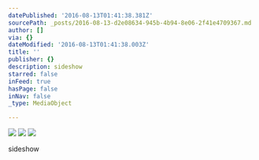 ```yaml
---
datePublished: '2016-08-13T01:41:38.381Z'
sourcePath: _posts/2016-08-13-d2e08634-945b-4b94-8e06-2f41e4709367.md
author: []
via: {}
dateModified: '2016-08-13T01:41:38.003Z'
title: ''
publisher: {}
description: sideshow
starred: false
inFeed: true
hasPage: false
inNav: false
_type: MediaObject

---
```

![](https://the-grid-user-content.s3-us-west-2.amazonaws.com/7d6e7fff-529e-4ef3-9c28-276295b89c3e.jpg)
![](https://the-grid-user-content.s3-us-west-2.amazonaws.com/de4f2655-8a9c-4b71-a2d6-3bc45bb233f0.jpg)
![](https://the-grid-user-content.s3-us-west-2.amazonaws.com/e4d04b14-c200-49f9-9452-262398429776.jpg)

sideshow